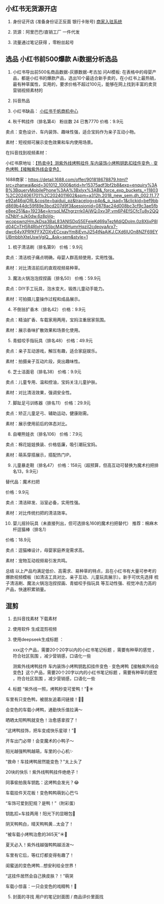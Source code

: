 ## 小红书无货源开店

1. 身份证开店 (准备身份证正反面 银行卡账号)
[商家入驻系统](https://zhaoshang.xiaohongshu.com/seller-v2/audit?from=ark-login)

2. 货源：阿里巴巴/直销工厂 一件代发

3. 流量通过笔记获得 ，零粉丝起号 
   
## 选品 小红书前500爆款 Ai数据分析选品

1. 小红书导出前500名商品数据-灰豚数据-考古加
   问AI模板:
   在表格中的母婴产品，都是小红书的爆款产品，选出10个最适合新手卖的，在小红书上最热销，最有种草属性，实用的，要求价格不超过100元，能够在网上找到丰富的卖货营销视频素材的
2. 抖音热品 
3. 小红书缺品：
[小红书千帆商机中心](https://ark.xiaohongshu.com/app-item/opportunity/center) 

1. 秋千鸭挂件（排名第4） 
粉丝数 24 已售7770
价格：9.9元

卖点：变色设计、车内装饰、趣味性强，适合宝妈作为亲子互动小物。

素材：短视频可展示变色效果和车内使用场景。 

在抖音找到视频素材：

小红书原地址：[【热卖中】测紫外线烤鸭挂件 车内装饰小烤鸭钥匙扣挂件变色 · 变色烤鸭【接触紫外线会变色】](https://www.xiaohongshu.com/goods-detail/67d154c01720610015d80a3e)

1688商家：https://detail.1688.com/offer/901818678879.html?src=zhanwai&pid=301012_1000&ptid=hr15375adf3bf2b8&exp=enquiry%3AB%3BqueryMobilePhone%3AA%3Bxlyx%3AB&_force_exp_buckets_=11803%2C2024061701%2C2024011602&spm=a312h.2018_new_sem.dh_002.11.77e92af46qjORL&cosite=baidujj_pz&tracelog=p4p&_p_isad=1&clickid=bef9bbd869b44dc59f89e3bcd207d9f3&sessionid=0878ac24d008bc3cf9c3ae5fbe8ee251&a=1923&e=krrsqLMZhgrzrrk0AjWQ.0xv3P.vm6P4EfSCfcTu8y2QQnZNbY-sJk0dw.6z8pVq-wcopswnzHmJkDsa3BaL83ANlSDqS5EFeieKd69aTezMdjQDolm.0z8XljxP8ld04CnTH5R4RlxHYS5bcM436HumrHqziI2cdeoyaArx7-dwc64yXPRfKFFXZOXyECcxayYm8jEvnJj254tNaAiKJ.CXd6lUOn8NZF69EYUBmbbhXteUswVgiQ__&sk=sem&style=1

1. 梳子清洁刷（排名第9）
价格：9.9元

卖点：清洁梳子痛点明确，母婴人群高频使用，实用性强。

素材：对比清洁前后的直观视频易种草。

3. 魔法火锅泡泡捏捏画（排名50）
价格：59.9元

卖点：DIY手工玩具，泡水变大，锻炼儿童动手能力。

素材：可拍摄儿童操作过程和成品展示。

4. 不倒翁扩香木（排名42）
价格：9.9元

卖点：精油扩香、车载家用两用，宝妈注重居家氛围。

素材：展示香味扩散效果和场景化使用。

5. 青蛙咬手指玩具（排名48）
价格：49.9元

卖点：亲子互动游戏，解压有趣，适合家庭娱乐。

素材：拍摄亲子互动片段，突出趣味性。

6. 芝士洁面皂（排名38）
价格：9.9元

卖点：儿童专用、温和控油，宝妈关注儿童护肤。

素材：对比清洁效果，强调安全性。

7. 脚趾足弓训练器（排名11）
价格：29.9元

卖点：矫正儿童足弓、辅助运动，健康刚需。

素材：展示使用前后的体态对比。

8. 自嘲熊娃衣（排名106）
价格：7.9元

卖点：棉花娃娃换装、价格低廉，吸引潮玩宝妈。

素材：萌系穿搭展示，搭配热门IP。

9. 儿童暴走鞋（排名47）
价格：158元（超预算，但高互动可替换为魔术扫把排名13，9.9元）

替代品：魔术扫把

价格：9.9元

卖点：清洁碎发、浴室必备，实用性强。

素材：对比传统扫把的清洁效率。

10. 婴儿摇铃玩具（未直接列出，但可选排名160的魔术扫把替代）
推荐：棉麻木杆逗猫棒（排名1）

价格：18.9元

卖点：逗猫棒设计，母婴家庭养宠需求高。

素材：宠物互动视频易引发共鸣。

总结
以上产品均满足低价、高需求、易种草的特点，且在小红书有大量可参考的爆款视频模板（如清洁工具对比、亲子互动、儿童玩具展示）。新手可优先选择 梳子清洁刷、魔法火锅泡泡捏捏画、青蛙咬手指玩具 等互动性强、视觉冲击力高的产品，快速积累销量。

## 混剪

1. 去抖音找素材 下载素材

2. 使用软件 生成混剪视频 

3. 使用deepseek生成标题 ：
   
   xxx这个产品，需要20个20字以内的小红书笔记标题 ，需要有种草的感觉 ，符合社区氛围 ，减少营销感，口语化一些


   测紫外线烤鸭挂件 车内装饰小烤鸭钥匙扣挂件变色 · 变色烤鸭【接触紫外线会变色】这个产品，需要20个20字以内的小红书笔记标题 ，需要有种草的感觉 ，符合社区氛围 ，减少营销感，口语化一些

4. 标题 
   “紫外线一照，烤鸭秒变可爱鸭！”🚗☀️

车里有只变色鸭，被朋友追着问链接！🦆✨

会变色的车载小烤鸭，通勤快乐值拉满～

晒晒太阳鸭鸭就变色！治愈感拿捏了！

“这烤鸭挂饰，把车变成快乐星球！”💫

开车出门必带！会变魔术的小鸭子～

阳光越强鸭鸭越萌，车里的小心机✨

“救命！车挂烤鸭居然能变色？”太上头了

20块的快乐！紫外线鸭鸭挂件绝绝子！

同事偷拍我车钥匙：这烤鸭会发光？😂

车载挂件天花板！变色鸭鸭萌到心巴💘

“车饰可爱到犯规？是鸭！”（附彩蛋）

钥匙扣+车挂两用！阳光下的显眼包🦆

阴天鸭鸭白，晴天鸭鸭黄…太会了！

“被车载小烤鸭治愈的365天”☀️🚗

夏天必入！紫外线越强鸭鸭越活泼～

车里有它后，等红灯都变得有趣了！

闺蜜送的变色烤鸭…想安利给全世界！

“这挂件居然会自己换皮肤？！”萌哭

车载小惊喜：一只会变色的戏精鸭！💛

5. 封面的寻找 
   用户的笔记封面图 / 商品评价里面找 